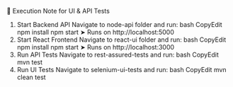 🔹 Execution Note for UI & API Tests
1.	Start Backend API
Navigate to node-api folder and run:
bash
CopyEdit
npm install
npm start
➤ Runs on http://localhost:5000
2.	Start React Frontend
Navigate to react-ui folder and run:
bash
CopyEdit
npm install
npm start
➤ Runs on http://localhost:3000
3.	Run API Tests
Navigate to rest-assured-tests and run:
bash
CopyEdit
mvn test
4.	Run UI Tests
Navigate to selenium-ui-tests and run:
bash
CopyEdit
mvn clean test
